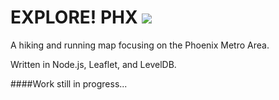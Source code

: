 EXPLORE! PHX <img src="https://travis-ci.org/accraze/explorePHX.svg?branch=master"/>
=========================
A hiking and running map focusing on the Phoenix Metro Area.

Written in Node.js, Leaflet, and LevelDB.

####Work still in progress...

